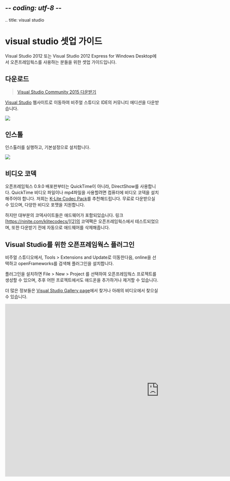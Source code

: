 ## -*- coding: utf-8 -*-
.. title: visual studio

visual studio 셋업 가이드
=========================
Visual Studio 2012 또는 Visual Studio 2012 Express for Windows Desktop에서 오픈프레임웍스를 사용하는 분들을 위한 셋업 가이드입니다.

<!-- Download -->
다운로드
--------
> [Visual Studio Community 2015 다운받기][0]

[Visual Studio][0] 웹사이트로 이동하여 비주얼 스튜디오 IDE의 커뮤니티 에디션을 다운받습니다. 

![](/setup/vs/visual_studio_community.png)

인스톨
-------
인스톨러를 실행하고, 기본설정으로 설치합니다.

![](/setup/vs/vs_install.png)

비디오 코덱
-------
오픈프레임웍스 0.9.0 배포판부터는 QuickTime이 아니라, DirectShow를 사용합니다. QuickTime 비디오 파일이나 mp4파일을 사용할려면 컴퓨터에 비디오 코덱을 설치해주어야 합니다. 저희는 [K-Lite Codec Pack][1]를 추천해드립니다. 무료로 다운받으실 수 있으며, 다양한 비디오 포맷을 지원합니다.

하지만 대부분의 코덱사이트들은 애드웨어가 포함되있습니다. 링크 [https://ninite.com/klitecodecs/][2]의 코덱팩은 오픈프레임웍스에서 테스트되었으며, 또한 다운받기 전에 자동으로 애드웨어를 삭제해줍니다.

Visual Studio를 위한 오픈프레임웍스 플러그인
---------------------------------------------------
비주얼 스튜디오에서, Tools > Extensions and Update로 이동한다음, online을 선택하고 openFrameworks를 검색해 플러그인을 설치합니다.

플러그인을 설치하면 File > New > Project 를 선택하여 오픈프레임웍스 프로젝트를 생성할 수 있으며, 추후 어떤 프로젝트에서도 애드온을 추가하거나 제거할 수 있습니다.

더 많은 정보들은 [Visual Studio Gallery page](https://visualstudiogallery.msdn.microsoft.com/77678909-81b8-494b-b75c-d97dd7a3eaa6)에서 찾거나 아래의 비디오에서 찾으실 수 있습니다.

<iframe src="https://player.vimeo.com/video/143111085" width="1000" height="562" frameborder="0" webkitallowfullscreen mozallowfullscreen allowfullscreen></iframe>

[0]: https://www.visualstudio.com/
[1]: https://en.wikipedia.org/wiki/K-Lite_Codec_Pack
[2]: https://ninite.com/klitecodecs/
